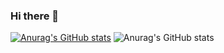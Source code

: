 ### Hi there 👋
[![Anurag's GitHub stats](https://github-readme-stats.vercel.app/api?username=lamngocgioi)](https://github.com/anuraghazra/github-readme-stats)
![Anurag's GitHub stats](https://github-readme-stats.vercel.app/api?username=lamngocgioi&show_icons=true)


<!--
**lamngocgioi/lamngocgioi** is a ✨ _special_ ✨ repository because its `README.md` (this file) appears on your GitHub profile.

Here are some ideas to get you started:

- 🔭 I’m currently working on ...
- 🌱 I’m currently learning ...
- 👯 I’m looking to collaborate on ...
- 🤔 I’m looking for help with ...
- 💬 Ask me about ...
- 📫 How to reach me: ...
- 😄 Pronouns: ...
- ⚡ Fun fact: ...
-->
